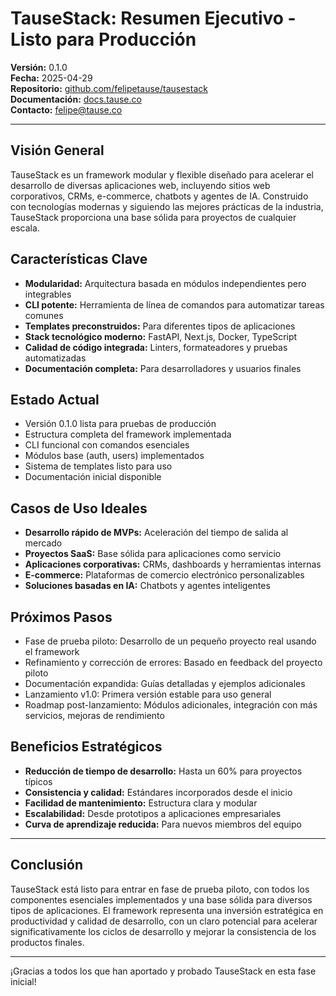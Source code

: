 # TauseStack: Resumen Ejecutivo - Listo para Producción

**Versión:** 0.1.0  
**Fecha:** 2025-04-29  
**Repositorio:** [github.com/felipetause/tausestack](https://github.com/felipetause/tausestack)  
**Documentación:** [docs.tause.co](https://docs.tause.co)  
**Contacto:** [felipe@tause.co](mailto:felipe@tause.co)

---

## Visión General
TauseStack es un framework modular y flexible diseñado para acelerar el desarrollo de diversas aplicaciones web, incluyendo sitios web corporativos, CRMs, e-commerce, chatbots y agentes de IA. Construido con tecnologías modernas y siguiendo las mejores prácticas de la industria, TauseStack proporciona una base sólida para proyectos de cualquier escala.

## Características Clave
- **Modularidad:** Arquitectura basada en módulos independientes pero integrables
- **CLI potente:** Herramienta de línea de comandos para automatizar tareas comunes
- **Templates preconstruidos:** Para diferentes tipos de aplicaciones
- **Stack tecnológico moderno:** FastAPI, Next.js, Docker, TypeScript
- **Calidad de código integrada:** Linters, formateadores y pruebas automatizadas
- **Documentación completa:** Para desarrolladores y usuarios finales

## Estado Actual
- Versión 0.1.0 lista para pruebas de producción
- Estructura completa del framework implementada
- CLI funcional con comandos esenciales
- Módulos base (auth, users) implementados
- Sistema de templates listo para uso
- Documentación inicial disponible

## Casos de Uso Ideales
- **Desarrollo rápido de MVPs:** Aceleración del tiempo de salida al mercado
- **Proyectos SaaS:** Base sólida para aplicaciones como servicio
- **Aplicaciones corporativas:** CRMs, dashboards y herramientas internas
- **E-commerce:** Plataformas de comercio electrónico personalizables
- **Soluciones basadas en IA:** Chatbots y agentes inteligentes

## Próximos Pasos
- Fase de prueba piloto: Desarrollo de un pequeño proyecto real usando el framework
- Refinamiento y corrección de errores: Basado en feedback del proyecto piloto
- Documentación expandida: Guías detalladas y ejemplos adicionales
- Lanzamiento v1.0: Primera versión estable para uso general
- Roadmap post-lanzamiento: Módulos adicionales, integración con más servicios, mejoras de rendimiento

## Beneficios Estratégicos
- **Reducción de tiempo de desarrollo:** Hasta un 60% para proyectos típicos
- **Consistencia y calidad:** Estándares incorporados desde el inicio
- **Facilidad de mantenimiento:** Estructura clara y modular
- **Escalabilidad:** Desde prototipos a aplicaciones empresariales
- **Curva de aprendizaje reducida:** Para nuevos miembros del equipo

---

## Conclusión
TauseStack está listo para entrar en fase de prueba piloto, con todos los componentes esenciales implementados y una base sólida para diversos tipos de aplicaciones. El framework representa una inversión estratégica en productividad y calidad de desarrollo, con un claro potencial para acelerar significativamente los ciclos de desarrollo y mejorar la consistencia de los productos finales.

---

¡Gracias a todos los que han aportado y probado TauseStack en esta fase inicial!
